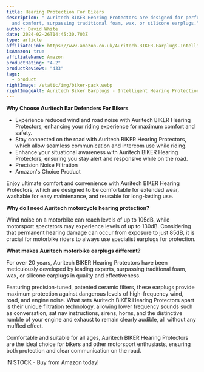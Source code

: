```yaml
---
title: Hearing Protection For Bikers
description: " Auritech BIKER Hearing Protectors are designed for performance
  and comfort, surpassing traditional foam, wax, or silicone earplugs."
author: David White
date: 2024-02-26T14:45:30.703Z
type: article
affiliateLink: https://www.amazon.co.uk/Auritech-BIKER-Earplugs-Intelligent-Motorcyclists/dp/B01FUFT0SW?maas=maas_adg_C21708103096B6C69FBB4BFB746EEE52_afap_abs&ref_=aa_maas&tag=maas
isAmazon: true
affiliateName: Amazon
productRating: "4.2"
productReviews: "433"
tags:
  - product
rightImage: /static/img/biker-pack.webp
rightImageAlt: Auritech Biker Earplugs - Intelligent Hearing Protection for Motorcyclists
---
```

 **Why Choose Auritech Ear Defenders For Bikers**

* Experience reduced wind and road noise with Auritech BIKER Hearing Protectors, enhancing your riding experience for maximum comfort and safety.
* Stay connected on the road with Auritech BIKER Hearing Protectors, which allow seamless communication and intercom use while riding.
* Enhance your situational awareness with Auritech BIKER Hearing Protectors, ensuring you stay alert and responsive while on the road.
* Precision Noise Filtration
* Amazon's Choice Product

Enjoy ultimate comfort and convenience with Auritech BIKER Hearing Protectors, which are designed to be comfortable for extended wear, washable for easy maintenance, and reusable for long-lasting use.

**Why do I need Auritech motorcycle hearing protection?**

Wind noise on a motorbike can reach levels of up to 105dB, while motorsport spectators may experience levels of up to 130dB. Considering that permanent hearing damage can occur from exposure to just 85dB, it is crucial for motorbike riders to always use specialist earplugs for protection.

**What makes Auritech motorbike earplugs different?**

For over 20 years, Auritech BIKER Hearing Protectors have been meticulously developed by leading experts, surpassing traditional foam, wax, or silicone earplugs in quality and effectiveness.

Featuring precision-tuned, patented ceramic filters, these earplugs provide maximum protection against dangerous levels of high-frequency wind, road, and engine noise. What sets Auritech BIKER Hearing Protectors apart is their unique filtration technology, allowing lower frequency sounds such as conversation, sat nav instructions, sirens, horns, and the distinctive rumble of your engine and exhaust to remain clearly audible, all without any muffled effect.

Comfortable and suitable for all ages, Auritech BIKER Hearing Protectors are the ideal choice for bikers and other motorsport enthusiasts, ensuring both protection and clear communication on the road.

IN STOCK - Buy from Amazon today!
